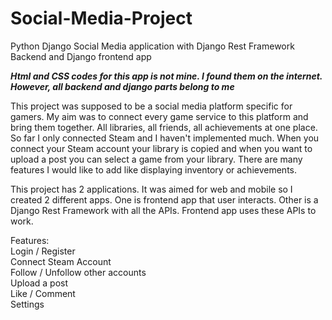 # Social-Media-Project
Python Django Social Media application with Django Rest Framework Backend and Django frontend app

***Html and CSS codes for this app is not mine. I found them on the internet. However, all backend and django parts belong to me***

This project was supposed to be a social media platform specific for gamers. My aim was to connect every game service to this platform and bring them together. All libraries, all friends, all achievements at one place. So far I only connected Steam and I haven't implemented much. When you connect your Steam account your library is copied and when you want to upload a post you can select a game from your library. There are many features I would like to add like displaying inventory or achievements.

This project has 2 applications. It was aimed for web and mobile so I created 2 different apps. One is frontend app that user interacts. Other is a Django Rest Framework with all the APIs. Frontend app uses these APIs to work.

Features:<br />
Login / Register<br />
Connect Steam Account<br />
Follow / Unfollow other accounts<br />
Upload a post<br />
Like / Comment<br />
Settings<br />



